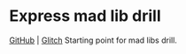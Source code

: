 Express mad lib drill
=====================

[GitHub](https://github.com/Thinkful-Ed/express-mad-lib-drill) | [Glitch](https://glitch.com/edit/#!/grey-bulb)
Starting point for mad libs drill.
